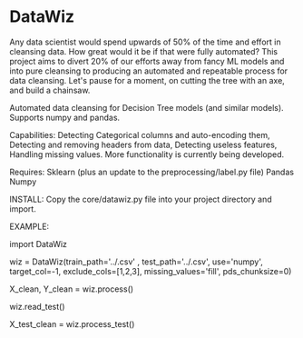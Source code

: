 # DataWiz

Any data scientist would spend upwards of 50% of the time and effort in cleansing data. How great would it be if that were fully automated? This project aims to divert 20% of our efforts away from fancy ML models and into pure cleansing to producing an automated and repeatable process for data cleansing. Let's pause for a moment, on cutting the tree with an axe, and build a chainsaw.

Automated data cleansing for Decision Tree models (and similar models). Supports numpy and pandas.

Capabilities: Detecting Categorical columns and auto-encoding them, Detecting and removing headers from data, Detecting useless features, Handling missing values. More functionality is currently being developed.

Requires: 
Sklearn (plus an update to the preprocessing/label.py file) 
Pandas 
Numpy

INSTALL:
Copy the core/datawiz.py file into your project directory and import.

EXAMPLE:

import DataWiz

wiz = DataWiz(train_path='../.csv' ,
  test_path='../.csv',
  use='numpy', 
  target_col=-1,
  exclude_cols=[1,2,3],
  missing_values='fill',
  pds_chunksize=0)
 
X_clean, Y_clean = wiz.process()

wiz.read_test()

X_test_clean = wiz.process_test()

